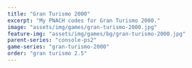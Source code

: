 ```yaml
---
title: "Gran Turismo 2000"
excerpt: "My PNACH codes for Gran Turismo 2000."
image: "assets/img/games/gran-turismo-2000.jpg"
feature-img: "assets/img/games/bg/gran-turismo-2000.jpg"
parent-series: "console-ps2"
game-series: "gran-turismo-2000"
order: "gran turismo 2.5"
---
```

